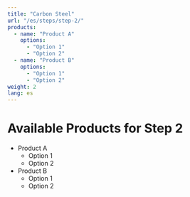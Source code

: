 ```yaml
---
title: "Carbon Steel"
url: "/es/steps/step-2/"
products:
  - name: "Product A"
    options:
      - "Option 1"
      - "Option 2"
  - name: "Product B"
    options:
      - "Option 1"
      - "Option 2"
weight: 2
lang: es
---
```


# Available Products for Step 2

- Product A
  - Option 1
  - Option 2
- Product B
  - Option 1
  - Option 2